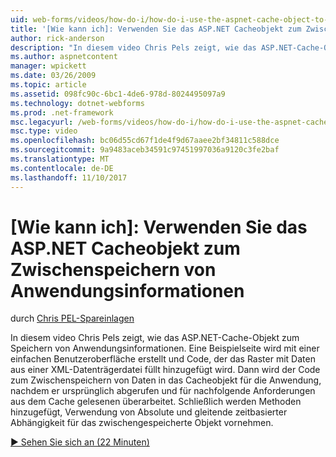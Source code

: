 ```yaml
---
uid: web-forms/videos/how-do-i/how-do-i-use-the-aspnet-cache-object-to-cache-application-information
title: '[Wie kann ich]: Verwenden Sie das ASP.NET Cacheobjekt zum Zwischenspeichern von Anwendungsinformationen | Microsoft Docs'
author: rick-anderson
description: "In diesem video Chris Pels zeigt, wie das ASP.NET-Cache-Objekt zum Speichern von Anwendungsinformationen. Eine Beispielseite wird mit einer einfachen Benutzeroberfläche erstellt ein..."
ms.author: aspnetcontent
manager: wpickett
ms.date: 03/26/2009
ms.topic: article
ms.assetid: 098fc90c-6bc1-4de6-978d-8024495097a9
ms.technology: dotnet-webforms
ms.prod: .net-framework
msc.legacyurl: /web-forms/videos/how-do-i/how-do-i-use-the-aspnet-cache-object-to-cache-application-information
msc.type: video
ms.openlocfilehash: bc06d55cd67f1de4f9d67aaee2bf34811c588dce
ms.sourcegitcommit: 9a9483aceb34591c97451997036a9120c3fe2baf
ms.translationtype: MT
ms.contentlocale: de-DE
ms.lasthandoff: 11/10/2017
---
```

<a name="how-do-i-use-the-aspnet-cache-object-to-cache-application-information"></a>[Wie kann ich]: Verwenden Sie das ASP.NET Cacheobjekt zum Zwischenspeichern von Anwendungsinformationen
====================
durch [Chris PEL-Spareinlagen](https://twitter.com/chrispels)

In diesem video Chris Pels zeigt, wie das ASP.NET-Cache-Objekt zum Speichern von Anwendungsinformationen. Eine Beispielseite wird mit einer einfachen Benutzeroberfläche erstellt und Code, der das Raster mit Daten aus einer XML-Datenträgerdatei füllt hinzugefügt wird. Dann wird der Code zum Zwischenspeichern von Daten in das Cacheobjekt für die Anwendung, nachdem er ursprünglich abgerufen und für nachfolgende Anforderungen aus dem Cache gelesenen überarbeitet. Schließlich werden Methoden hinzugefügt, Verwendung von Absolute und gleitende zeitbasierter Abhängigkeit für das zwischengespeicherte Objekt vornehmen.

[&#9654; Sehen Sie sich an (22 Minuten)](https://channel9.msdn.com/Blogs/ASP-NET-Site-Videos/how-do-i-use-the-aspnet-cache-object-to-cache-application-information)
